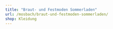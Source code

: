 ```yaml
---
title: "Braut- und Festmoden Sommerladen"
url: /mosbach/braut-und-festmoden-sommerladen/
shop: Kleidung
---
```

